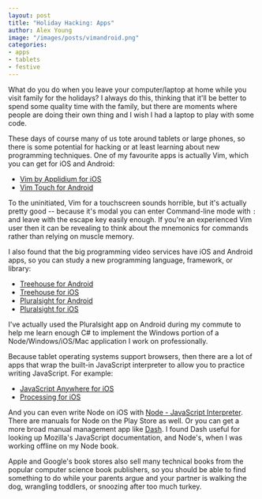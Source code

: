 ```yaml
---
layout: post
title: "Holiday Hacking: Apps"
author: Alex Young
image: "/images/posts/vimandroid.png"
categories:
- apps
- tablets
- festive
---
```


What do you do when you leave your computer/laptop at home while you visit family for the holidays?  I always do this, thinking that it'll be better to spend some quality time with the family, but there are moments where people are doing their own thing and I wish I had a laptop to play with some code.

These days of course many of us tote around tablets or large phones, so there is some potential for hacking or at least learning about new programming techniques.  One of my favourite apps is actually Vim, which you can get for iOS and Android:

* [Vim by Applidium for iOS](https://itunes.apple.com/gb/app/vim/id492668168?mt=8)
* [Vim Touch for Android](https://play.google.com/store/apps/details?id=net.momodalo.app.vimtouch)

To the uninitiated, Vim for a touchscreen sounds horrible, but it's actually pretty good -- because it's modal you can enter Command-line mode with `:` and leave with the escape key easily enough.  If you're an experienced Vim user then it can be revealing to think about the mnemonics for commands rather than relying on muscle memory.

I also found that the big programming video services have iOS and Android apps, so you can study a new programming language, framework, or library:

* [Treehouse for Android](https://play.google.com/store/apps/details?id=com.teamtreehouse.android)
* [Treehouse for iOS](https://itunes.apple.com/gb/app/treehouse-learn-programming/id664753504?mt=8)
* [Pluralsight for Android](https://play.google.com/store/apps/details?id=com.pluralsight)
* [Pluralsight for iOS](https://itunes.apple.com/gb/app/pluralsight/id431748264?mt=8)

I've actually used the Pluralsight app on Android during my commute to help me learn enough C# to implement the Windows portion of a Node/Windows/iOS/Mac application I work on professionally.

Because tablet operating systems support browsers, then there are a lot of apps that wrap the built-in JavaScript interpreter to allow you to practice writing JavaScript.  For example:

* [JavaScript Anywhere for iOS](https://itunes.apple.com/us/app/javascript-anywhere/id363452277?mt=8)
* [Processing for iOS](https://itunes.apple.com/us/app/processing-for-ios-javascript/id492576043?mt=8)

And you can even write Node on iOS with [Node - JavaScript Interpreter](https://itunes.apple.com/us/app/node-javascript-interpreter/id793774475?mt=8).  There are manuals for Node on the Play Store as well.  Or you can get a more broad manual management app like [Dash](http://kapeli.com/dash_ios).  I found Dash useful for looking up Mozilla's JavaScript documentation, and Node's, when I was working offline on my Node book.

Apple and Google's book stores also sell many technical books from the popular computer science book publishers, so you should be able to find something to do while your parents argue and your partner is walking the dog, wrangling toddlers, or snoozing after too much turkey.
